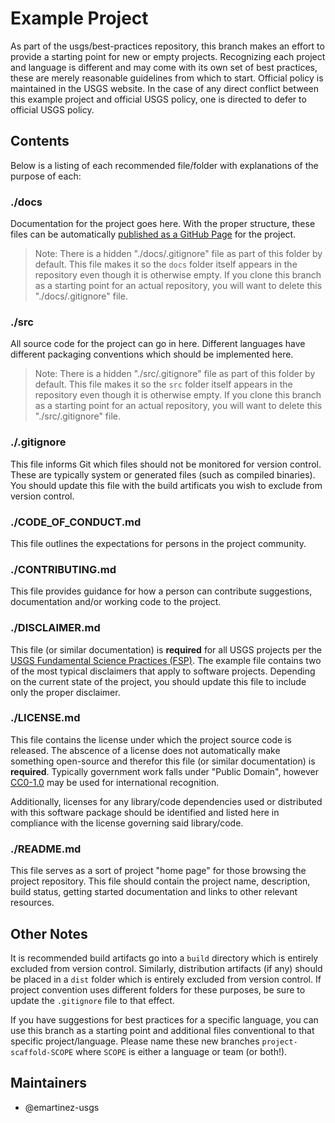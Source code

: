 Example Project
===============

As part of the usgs/best-practices repository, this branch makes an effort to
provide a starting point for new or empty projects. Recognizing each project
and language is different and may come with its own set of best practices,
these are merely reasonable guidelines from which to start. Official
policy is maintained in the USGS website. In the case of any direct conflict
between this example project and official USGS policy, one is directed to defer
to official USGS policy.


Contents
--------

Below is a listing of each recommended file/folder with explanations of the
purpose of each:


### ./docs

Documentation for the project goes here. With the proper structure, these
files can be automatically [published as a GitHub Page][1] for the project.

> Note: There is a hidden "./docs/.gitignore" file as part of this folder by
>       default. This file makes it so the `docs` folder itself appears in
>       the repository even though it is otherwise empty. If you clone this
>       branch as a starting point for an actual repository, you will want to
>       delete this "./docs/.gitignore" file.


### ./src

All source code for the project can go in here. Different languages have
different packaging conventions which should be implemented here.

> Note: There is a hidden "./src/.gitignore" file as part of this folder by
>       default. This file makes it so the `src` folder itself appears in
>       the repository even though it is otherwise empty. If you clone this
>       branch as a starting point for an actual repository, you will want to
>       delete this "./src/.gitignore" file.


### ./.gitignore

This file informs Git which files should not be monitored for version control.
These are typically system or generated files (such as compiled binaries). You
should update this file with the build artificats you wish to exclude from
version control.


### ./CODE_OF_CONDUCT.md

This file outlines the expectations for persons in the project community.


### ./CONTRIBUTING.md

This file provides guidance for how a person can contribute suggestions,
documentation and/or working code to the project.


### ./DISCLAIMER.md

This file (or similar documentation) is **required** for all USGS projects
per the [USGS Fundamental Science Practices (FSP)][2]. The example file
contains two of the most typical disclaimers that apply to software projects.
Depending on the current state of the project, you should update this file to
include only the proper disclaimer.


### ./LICENSE.md

This file contains the license under which the project source code is released.
The abscence of a license does not automatically make something open-source and
therefor this file (or similar documentation) is **required**. Typically
government work falls under "Public Domain", however [CC0-1.0][3] may be used
for international recognition.

Additionally, licenses for any library/code dependencies used or distributed
with this software package should be identified and listed here in compliance
with the license governing said library/code.


### ./README.md

This file serves as a sort of project "home page" for those browsing the
project repository. This file should contain the project name, description,
build status, getting started documentation and links to other relevant
resources.


Other Notes
-----------

It is recommended build artifacts go into a `build` directory which is entirely
excluded from version control. Similarly, distribution artifacts (if any) should
be placed in a `dist` folder which is entirely excluded from version control.
If project convention uses different folders for these purposes, be sure to
update the `.gitignore` file to that effect.

If you have suggestions for best practices for a specific language, you can
use this branch as a starting point and additional files conventional to that
specific project/language. Please name these new branches
`project-scaffold-SCOPE` where `SCOPE` is either a language or team (or both!).


Maintainers
-----------
 - @emartinez-usgs



[1]: https://help.github.com/articles/configuring-a-publishing-source-for-github-pages/
[2]: https://www2.usgs.gov/fsp/fsp_disclaimers.asp
[3]: https://creativecommons.org/publicdomain/zero/1.0/legalcode
